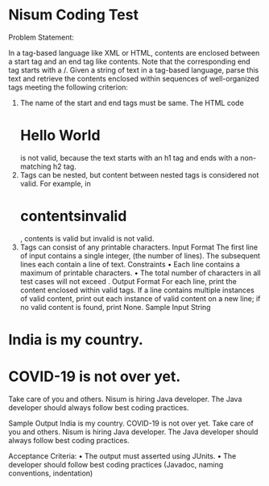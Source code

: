 # Nisum Coding Test

Problem Statement:

In a tag-based language like XML or HTML, contents are enclosed between a start tag and an end tag like <tag>contents</tag>. Note that the corresponding end tag starts with a /.
Given a string of text in a tag-based language, parse this text and retrieve the contents enclosed within sequences of well-organized tags meeting the following criterion:
1.	The name of the start and end tags must be same. The HTML code <h1>Hello World</h2> is not valid, because the text starts with an h1 tag and ends with a non-matching h2 tag.
2.	Tags can be nested, but content between nested tags is considered not valid. For example, in <h1><a>contents</a>invalid</h1>, contents is valid but invalid is not valid.
3.	Tags can consist of any printable characters.
Input Format
The first line of input contains a single integer,  (the number of lines).
The  subsequent lines each contain a line of text.
Constraints
•	Each line contains a maximum of  printable characters.
•	The total number of characters in all test cases will not exceed .
Output Format
For each line, print the content enclosed within valid tags.
If a line contains multiple instances of valid content, print out each instance of valid content on a new line; if no valid content is found, print None.
Sample Input String
<h1>India is my country.</h1>
<h1><h1>COVID-19 is not over yet.</h1></h1><par>Take care of you and others. </par>
<Nisum>Nisum is hiring Java developer.</Nisum>
<java developer>The Java developer should always follow best coding practices.</java developer>

Sample Output
India is my country.
COVID-19 is not over yet.
Take care of you and others.
Nisum is hiring Java developer.
The Java developer should always follow best coding practices.

Acceptance Criteria:
•	The output must asserted using JUnits.
•	The developer should follow best coding practices (Javadoc, naming conventions, indentation)

